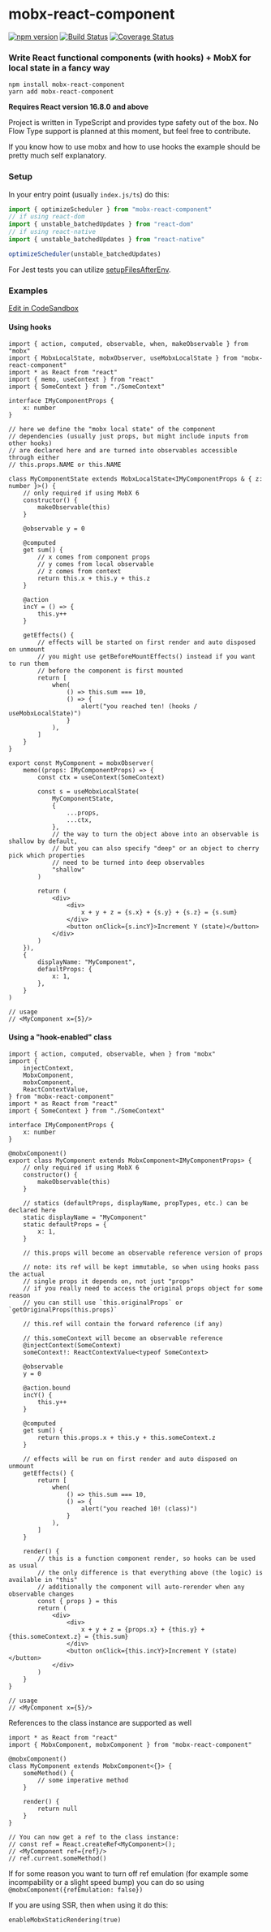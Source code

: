 # mobx-react-component <!-- omit in toc -->

[![npm version](https://badge.fury.io/js/mobx-react-component.svg)](https://badge.fury.io/js/mobx-react-component)
[![Build Status](https://travis-ci.org/xaviergonz/mobx-react-component.svg?branch=master)](https://travis-ci.org/xaviergonz/mobx-react-component)
[![Coverage Status](https://coveralls.io/repos/github/xaviergonz/mobx-react-component/badge.svg?branch=master)](https://coveralls.io/github/xaviergonz/mobx-react-component?branch=master)

### Write React functional components (with hooks) + MobX for local state in a fancy way

```
npm install mobx-react-component
yarn add mobx-react-component
```

**Requires React version 16.8.0 and above**

Project is written in TypeScript and provides type safety out of the box. No Flow Type support is planned at this moment, but feel free to contribute.

If you know how to use mobx and how to use hooks the example should be pretty much self explanatory.

### Setup

In your entry point (usually `index.js/ts`) do this:

```ts
import { optimizeScheduler } from "mobx-react-component"
// if using react-dom
import { unstable_batchedUpdates } from "react-dom"
// if using react-native
import { unstable_batchedUpdates } from "react-native"

optimizeScheduler(unstable_batchedUpdates)
```

For Jest tests you can utilize [setupFilesAfterEnv](https://jestjs.io/docs/en/configuration#setupfilesafterenv-array).

### Examples

[Edit in CodeSandbox](https://stackblitz.com/edit/mobx-react-component-sample)

#### Using hooks

```tsx
import { action, computed, observable, when, makeObservable } from "mobx"
import { MobxLocalState, mobxObserver, useMobxLocalState } from "mobx-react-component"
import * as React from "react"
import { memo, useContext } from "react"
import { SomeContext } from "./SomeContext"

interface IMyComponentProps {
    x: number
}

// here we define the "mobx local state" of the component
// dependencies (usually just props, but might include inputs from other hooks)
// are declared here and are turned into observables accessible through either
// this.props.NAME or this.NAME

class MyComponentState extends MobxLocalState<IMyComponentProps & { z: number }>() {
    // only required if using MobX 6
    constructor() {
        makeObservable(this)
    }

    @observable y = 0

    @computed
    get sum() {
        // x comes from component props
        // y comes from local observable
        // z comes from context
        return this.x + this.y + this.z
    }

    @action
    incY = () => {
        this.y++
    }

    getEffects() {
        // effects will be started on first render and auto disposed on unmount
        // you might use getBeforeMountEffects() instead if you want to run them
        // before the component is first mounted
        return [
            when(
                () => this.sum === 10,
                () => {
                    alert("you reached ten! (hooks / useMobxLocalState)")
                }
            ),
        ]
    }
}

export const MyComponent = mobxObserver(
    memo((props: IMyComponentProps) => {
        const ctx = useContext(SomeContext)

        const s = useMobxLocalState(
            MyComponentState,
            {
                ...props,
                ...ctx,
            },
            // the way to turn the object above into an observable is shallow by default,
            // but you can also specify "deep" or an object to cherry pick which properties
            // need to be turned into deep observables
            "shallow"
        )

        return (
            <div>
                <div>
                    x + y + z = {s.x} + {s.y} + {s.z} = {s.sum}
                </div>
                <button onClick={s.incY}>Increment Y (state)</button>
            </div>
        )
    }),
    {
        displayName: "MyComponent",
        defaultProps: {
            x: 1,
        },
    }
)

// usage
// <MyComponent x={5}/>
```

#### Using a "hook-enabled" class

```tsx
import { action, computed, observable, when } from "mobx"
import {
    injectContext,
    MobxComponent,
    mobxComponent,
    ReactContextValue,
} from "mobx-react-component"
import * as React from "react"
import { SomeContext } from "./SomeContext"

interface IMyComponentProps {
    x: number
}

@mobxComponent()
export class MyComponent extends MobxComponent<IMyComponentProps> {
    // only required if using MobX 6
    constructor() {
        makeObservable(this)
    }

    // statics (defaultProps, displayName, propTypes, etc.) can be declared here
    static displayName = "MyComponent"
    static defaultProps = {
        x: 1,
    }

    // this.props will become an observable reference version of props

    // note: its ref will be kept immutable, so when using hooks pass the actual
    // single props it depends on, not just "props"
    // if you really need to access the original props object for some reason
    // you can still use `this.originalProps` or `getOriginalProps(this.props)`

    // this.ref will contain the forward reference (if any)

    // this.someContext will become an observable reference
    @injectContext(SomeContext)
    someContext!: ReactContextValue<typeof SomeContext>

    @observable
    y = 0

    @action.bound
    incY() {
        this.y++
    }

    @computed
    get sum() {
        return this.props.x + this.y + this.someContext.z
    }

    // effects will be run on first render and auto disposed on unmount
    getEffects() {
        return [
            when(
                () => this.sum === 10,
                () => {
                    alert("you reached 10! (class)")
                }
            ),
        ]
    }

    render() {
        // this is a function component render, so hooks can be used as usual
        // the only difference is that everything above (the logic) is available in "this"
        // additionally the component will auto-rerender when any observable changes
        const { props } = this
        return (
            <div>
                <div>
                    x + y + z = {props.x} + {this.y} + {this.someContext.z} = {this.sum}
                </div>
                <button onClick={this.incY}>Increment Y (state)</button>
            </div>
        )
    }
}

// usage
// <MyComponent x={5}/>
```

References to the class instance are supported as well

```tsx
import * as React from "react"
import { MobxComponent, mobxComponent } from "mobx-react-component"

@mobxComponent()
class MyComponent extends MobxComponent<{}> {
    someMethod() {
        // some imperative method
    }

    render() {
        return null
    }
}

// You can now get a ref to the class instance:
// const ref = React.createRef<MyComponent>();
// <MyComponent ref={ref}/>
// ref.current.someMethod()
```

If for some reason you want to turn off ref emulation (for example some incompability or a slight speed bump) you
can do so using `@mobxComponent({refEmulation: false})`

If you are using SSR, then when using it do this:

```tsx
enableMobxStaticRendering(true)
```
